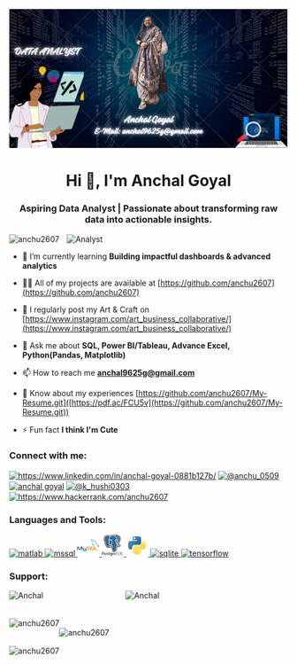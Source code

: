 ![logo](https://github.com/anchu2607/anchu2607/blob/main/image.png)
<h1 align="center">Hi 👋, I'm Anchal Goyal</h1>
<h3 align="center">Aspiring Data Analyst | Passionate about transforming raw data into actionable insights.</h3>

<img align="right" alt="Analyst" width="400" src="https://www.bing.com/th/id/OGC.fa218b27d840abf8ec2e4823b7383e22?pid=1.7&rurl=https%3a%2f%2fuser-images.githubusercontent.com%2f74038190%2f249570803-02293768-9242-47e1-bf8f-d084ba0a2d1d.gif&ehk=E0raYBOhl1csmBO1%2bCe%2bYeam4xFoCQWCdAO9lnVVZx4%3d">

<p align="left"> <img src="https://komarev.com/ghpvc/?username=anchu2607&label=Profile%20views&color=0e75b6&style=flat" alt="anchu2607" /> </p>

- 🌱 I’m currently learning **Building impactful dashboards & advanced analytics**

- 👨‍💻 All of my projects are available at [https://github.com/anchu2607](https://github.com/anchu2607)

- 📝 I regularly post my Art & Craft on [https://www.instagram.com/art_business_collaborative/](https://www.instagram.com/art_business_collaborative/)

- 💬 Ask me about **SQL, Power BI/Tableau, Advance Excel, Python(Pandas, Matplotlib)**

- 📫 How to reach me **anchal9625g@gmail.com**

- 📄 Know about my experiences [https://github.com/anchu2607/My-Resume.git]([https://pdf.ac/FCU5v](https://github.com/anchu2607/My-Resume.git))

- ⚡ Fun fact **I think I'm Cute**

<h3 align="left">Connect with me:</h3>
<p align="left">
<a href="https://linkedin.com/in/https://www.linkedin.com/in/anchal-goyal-0881b127b/" target="blank"><img align="center" src="https://raw.githubusercontent.com/rahuldkjain/github-profile-readme-generator/master/src/images/icons/Social/linked-in-alt.svg" alt="https://www.linkedin.com/in/anchal-goyal-0881b127b/" height="30" width="40" /></a>
<a href="https://kaggle.com/@anchu_0509" target="blank"><img align="center" src="https://raw.githubusercontent.com/rahuldkjain/github-profile-readme-generator/master/src/images/icons/Social/kaggle.svg" alt="@anchu_0509" height="30" width="40" /></a>
<a href="https://fb.com/anchal goyal" target="blank"><img align="center" src="https://raw.githubusercontent.com/rahuldkjain/github-profile-readme-generator/master/src/images/icons/Social/facebook.svg" alt="anchal goyal" height="30" width="40" /></a>
<a href="https://instagram.com/@k_hushi0303" target="blank"><img align="center" src="https://raw.githubusercontent.com/rahuldkjain/github-profile-readme-generator/master/src/images/icons/Social/instagram.svg" alt="@k_hushi0303" height="30" width="40" /></a>
<a href="https://www.hackerrank.com/https://www.hackerrank.com/anchu2607" target="blank"><img align="center" src="https://raw.githubusercontent.com/rahuldkjain/github-profile-readme-generator/master/src/images/icons/Social/hackerrank.svg" alt="https://www.hackerrank.com/anchu2607" height="30" width="40" /></a>
</p>

<h3 align="left">Languages and Tools:</h3>
<p align="left"> <a href="https://www.mathworks.com/" target="_blank" rel="noreferrer"> <img src="https://upload.wikimedia.org/wikipedia/commons/2/21/Matlab_Logo.png" alt="matlab" width="40" height="40"/> </a> <a href="https://www.microsoft.com/en-us/sql-server" target="_blank" rel="noreferrer"> <img src="https://www.svgrepo.com/show/303229/microsoft-sql-server-logo.svg" alt="mssql" width="40" height="40"/> </a> <a href="https://www.mysql.com/" target="_blank" rel="noreferrer"> <img src="https://raw.githubusercontent.com/devicons/devicon/master/icons/mysql/mysql-original-wordmark.svg" alt="mysql" width="40" height="40"/> </a> <a href="https://www.postgresql.org" target="_blank" rel="noreferrer"> <img src="https://raw.githubusercontent.com/devicons/devicon/master/icons/postgresql/postgresql-original-wordmark.svg" alt="postgresql" width="40" height="40"/> </a> <a href="https://www.python.org" target="_blank" rel="noreferrer"> <img src="https://raw.githubusercontent.com/devicons/devicon/master/icons/python/python-original.svg" alt="python" width="40" height="40"/> </a> <a href="https://www.sqlite.org/" target="_blank" rel="noreferrer"> <img src="https://www.vectorlogo.zone/logos/sqlite/sqlite-icon.svg" alt="sqlite" width="40" height="40"/> </a> <a href="https://www.tensorflow.org" target="_blank" rel="noreferrer"> <img src="https://www.vectorlogo.zone/logos/tensorflow/tensorflow-icon.svg" alt="tensorflow" width="40" height="40"/> </a> </p>

<h3 align="left">Support:</h3>
<p><a href="https://www.buymeacoffee.com/Anchal"> <img align="left" src="https://cdn.buymeacoffee.com/buttons/v2/default-yellow.png" height="50" width="210" alt="Anchal" /></a><a href="https://ko-fi.com/Anchal"> <img align="left" src="https://cdn.ko-fi.com/cdn/kofi3.png?v=3" height="50" width="210" alt="Anchal" /></a></p><br><br>

<p><img align="left" src="https://github-readme-stats.vercel.app/api/top-langs?username=anchu2607&show_icons=true&locale=en&layout=compact" alt="anchu2607" /></p>

<p>&nbsp;<img align="center" src="https://github-readme-stats.vercel.app/api?username=anchu2607&show_icons=true&locale=en" alt="anchu2607" /></p>

<p><img align="center" src="https://github-readme-streak-stats.herokuapp.com/?user=anchu2607&" alt="anchu2607" /></p>
